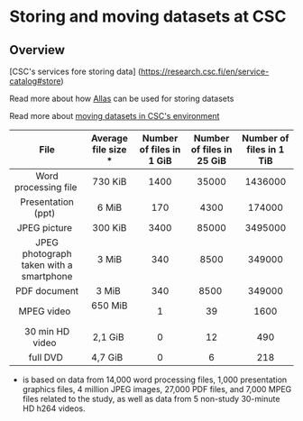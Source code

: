 # Storing and moving datasets at CSC 

<a name="header1"></a>
## Overview

[CSC's services fore storing data] (https://research.csc.fi/en/service-catalog#store)

Read more about how [Allas](../Allas/index.md) can be used for storing datasets

Read more about [moving datasets in CSC's environment](../moving/scp.md)


|File                                    |Average file size * |Number of files in 1 GiB |Number of files in 25 GiB |Number of files in 1 TiB|
|:--------------------------------------:|:------------------:|:-----------------------:|:------------------------:|:----------------------:|
|Word processing file                    |730 KiB             |1400                     |35000                     |1436000                 |
|Presentation (ppt)                      |6 MiB               |170                      |4300                      |174000                  |
|JPEG picture                            |300 KiB             |3400                     |85000                     |3495000                 |
|JPEG photograph taken with a smartphone |3 MiB               |340                      |8500                      |349000                  |
|PDF document                            |3 MiB               |340                      |8500                      |349000                  |
|MPEG video                              |650 MiB             |1                        |39                        |1600                    |
|30 min HD video                         |2,1 GiB             |0                        |12                        |490                     |
|full DVD                                |4,7 GiB             |0                        |6                         |218                     |

 * is based on data from 14,000 word processing files, 1,000 presentation graphics files, 4 million JPEG images, 27,000 PDF files, and 7,000 MPEG files related to the study, as well as data from 5 non-study 30-minute HD h264 videos. 
